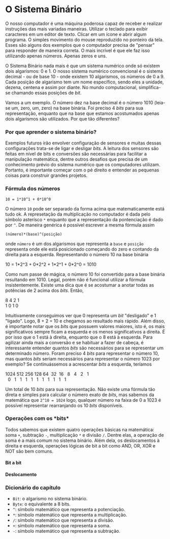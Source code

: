 # O Sistema Binário

O nosso computador é uma máquina poderosa capaz de receber e realizar instruções das mais variadas maneiras. Utilizar o teclado para exibir caracteres em um editor de texto. Clicar em um ícone e abrir algum programa. O simples movimento do mouse reproduzido no ponteiro da tela. Esses são alguns dos exemplos que o computador precisa de "pensar" para responder de maneira correta. O mais incrível é que ele faz isso utilizando apenas números. Apenas zeros e uns.

O Sistema Binário nada mais é que um sistema numérico onde só existem dois algarismos: 0 e 1. O nosso sistema numérico convencional é o sistema decimal - ou de base 10 - onde existem 10 algarismos, os números de 0 a 9. Cada posição de algarismo tem um nome específico, sendo eles a unidade, dezena, centena e assim por diante. No mundo computacional, simplifica-se chamando essas posições de *bit*.

Vamos a um exemplo. O número dez na base decimal é o número 1010 (leia-se um, zero, um, zero) na base binária. Foi preciso 4 *bits* para sua representação, enquanto que na base que estamos acostumados apenas dois algarismos são utilizados. Por que tão diferentes?

<h3 id="porque">Por que aprender o sistema binário?</h3>

Exemplos futuros irão envolver configuração de sensores e muitas dessas configurações trata-se de ligar e desligar *bits*. A leitura dos sensores são feitas em nível de bits e conversões são necessárias para facilitar a manipulação matemática, dentre outros desafios que precisa de um conhecimento prévio do sistema numérico que os computadores utilizam. Portanto, é importante começar com o pé direito e entender as pequenas coisas para construir grandes projetos.

<h3 id="formula">Fórmula dos números</h3>

```
10 = 1*10^1 + 0*10^0
```

O número `10` pode ser separado da forma acima que matematicamente está tudo ok. A represetação da multiplicação no computador é dada pelo símbolo asterísco `*` enquanto que a representação da pontenciação é dado por `^`. De maneira genérica é possível escrever a mesma fórmula assim

```
(número)*(base)^(posição)
```

onde `número` é um dos algarismos que representa a `base` e `posição` representa onde ele está posicionado começando do zero e contando da direita para a esquerda. Representando o número 10 na base binária

<div class="code-scope">
	10 = <span class="high-number">1</span>*2^3 + <span class="high-number">0</span>*2^2 + <span class="high-number">1</span>*2^1 + <span class="high-number">0</span>*2^0 = <span class="high-number">1010</span> 
</div>

Como num passe de mágica, o número 10 foi convertido para a base binária resultando em 1010. Legal, porém não é funcional utilizar a fórmula insistentemente. Existe uma dica que é se acostumar a anotar todas as potências de 2 acima dos *bits*. Então,

<div class="code-scope">
	<span class="">
		8	4	2	1
	</span><br/>
	<span class="high-number">
		1	0	1	0
	</span><br/>
</div>

Intuitivamente conseguimos ver que 0 representa um *bit* "desligado" e 1 "ligado". Logo, 8 + 2 = 10 e chegamos ao resultado mais rápido. Além disso, é importante notar que os *bits* que possuem valores maiores, isto é, os mais significativos sempre ficam a esquerda e os menos significativos a direita. É por isso que o 1 está à direita, enquanto que o 8 está à esquerda. Para agilizar ainda mais a conversão e se habituar a fazer de cabeça, é interessante entender quantos *bits* são necessários para se representar um determinado número. Foram preciso 4 *bits* para representar o número 10, mas quantos *bits* seriam necessários para representar o número 1023 por exemplo? Se continuássemos a acrescentar *bits* a esquerda, teríamos

<div class="code-scope">
	<span class="">
		1024&nbsp;512&nbsp;256&nbsp;128&nbsp;64&nbsp;&nbsp;32&nbsp;&nbsp;16&nbsp;&nbsp;&nbsp;8&nbsp;&nbsp;&nbsp;4&nbsp;&nbsp;&nbsp;2&nbsp;&nbsp;&nbsp;1
	</span><br/>
	<span class="high-number">
		&nbsp;&nbsp;0&nbsp;&nbsp;&nbsp;1&nbsp;&nbsp;&nbsp;1&nbsp;&nbsp;&nbsp;1&nbsp;&nbsp;&nbsp;1&nbsp;&nbsp;&nbsp;1&nbsp;&nbsp;&nbsp;1&nbsp;&nbsp;&nbsp;1&nbsp;&nbsp;&nbsp;1&nbsp;&nbsp;&nbsp;1&nbsp;&nbsp;&nbsp;1
	</span><br/>
</div>

Um total de 10 *bits* para sua representação. Não existe uma fórmula tão direta e simples para calcular o número exato de *bits*, mas sabemos da matemática que `2^10 = 1024` logo, qualquer número na faixa de 0 a 1023 é possível representar rearranjando os 10 *bits* disponíveis.

<h3 id="operacoes">Operações com os *bits*</h3>

Todos sabemos que existem quatro operações básicas na matemática: soma `+`, subtração `-`, multiplicação `*` e divisão `/`. Dentre elas, a operação de soma é a mais comum no sistema binário. Além dela, os deslocamentos à direita e esquerda, operações lógicas de bit a bit como AND, OR, XOR e NOT são bem comuns.

<h4 id="bitabit">Bit a bit</h4>


<h4 id="deslocamento">Deslocamento</h4>


<h3 id="dicionario">Dicionário do capítulo</h3>

* `Bit`: o algarismo no sistema binário.
* `Byte`: o equivalente a 8 bits.
* `^`: símbolo matemático que representa a potenciação.
* `*`: símbolo matemático que representa a multiplicação.
* `/`: símbolo matemático que representa a divisão.
* `+`: símbolo matemático que representa a soma.
* `-`: símbolo matemático que representa a subtração.